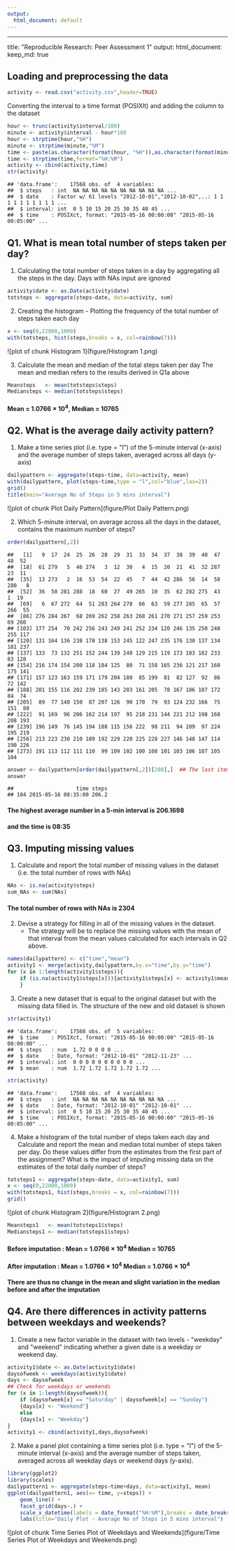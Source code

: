 ```yaml
---
output:
  html_document: default
---
```

---
title: "Reproducible Research: Peer Assessment 1"
output: 
  html_document:
    keep_md: true

## Loading and preprocessing the data

```r
activity <- read.csv("activity.csv",header=TRUE)
```
Converting the interval to a time format (POSIXlt) and adding the column to the dataset

```r
hour <- trunc(activity$interval/100)
minute <- activity$interval - hour*100
hour <- strptime(hour,"%H")
minute <- strptime(minute,"%M")
time <- paste(as.character(format(hour, "%H")),as.character(format(minute, "%M")),sep=":")
time <- strptime(time,format="%H:%M")
activity <- cbind(activity,time)
str(activity)
```

```
## 'data.frame':	17568 obs. of  4 variables:
##  $ steps   : int  NA NA NA NA NA NA NA NA NA NA ...
##  $ date    : Factor w/ 61 levels "2012-10-01","2012-10-02",..: 1 1 1 1 1 1 1 1 1 1 ...
##  $ interval: int  0 5 10 15 20 25 30 35 40 45 ...
##  $ time    : POSIXct, format: "2015-05-16 00:00:00" "2015-05-16 00:05:00" ...
```

## Q1. What is mean total number of steps taken per day?
1. Calculating the total number of steps taken in a day by aggregating all the steps in the day. Days with NAs input are ignored


```r
activity$date <- as.Date(activity$date)
totsteps <- aggregate(steps~date, data=activity, sum)
```
2. Creating the histogram - Plotting the frequency of the total number of steps taken each day


```r
x <- seq(0,22000,1000)
with(totsteps, hist(steps,breaks = x, col=rainbow(7)))
```

![plot of chunk Histogram 1](figure/Histogram 1.png) 

3. Calculate the mean and median of the total steps taken per day
   The mean and median refers to the results derived in Q1a above

```r
Meansteps   <- mean(totsteps$steps)
Mediansteps <- median(totsteps$steps)
```
#### Mean = 1.0766 &times; 10<sup>4</sup>,    Median = 10765

## Q2. What is the average daily activity pattern?

1. Make a time series plot (i.e. type = "l") of the 5-minute interval (x-axis) and the average number of steps taken, averaged across all days (y-axis)

```r
dailypattern <- aggregate(steps~time, data=activity, mean)
with(dailypattern, plot(steps~time,type = "l",col="blue",las=2))
grid()
title(main="Average No of Steps in 5 mins interval")
```

![plot of chunk Plot Daily Pattern](figure/Plot Daily Pattern.png) 

2. Which 5-minute interval, on average across all the days in the dataset, contains the maximum number of steps?

```r
order(dailypattern[,2])
```

```
##   [1]   9  17  24  25  26  28  29  31  33  34  37  38  39  40  47  48  52
##  [18]  61 279   5  46 274   3  12  30   4  15  20  21  41  32 287  23  11
##  [35]  13 273   2  16  53  54  22  45   7  44  42 286  56  14  58 280   8
##  [52]  36  50 281 288  18  60  27  49 265  10  35  62 282 275  43   1  19
##  [69]   6  67 272  64  51 283 264 278  66  63  59 277 285  65  57 266  55
##  [86] 276 284 267  68 269 262 258 263 268 261 270 271 257 259 253  69 260
## [103] 177 254  70 242 256 243 249 241 252 234 120 246 135 250 248 255 117
## [120] 131 164 136 238 178 138 153 245 122 247 235 176 130 137 134 181 237
## [137] 133  73 132 251 152 244 139 240 129 215 119 173 183 182 233  83 128
## [154] 216 174 154 200 118 184 125  80  71 158 165 236 121 217 160 175 141
## [171] 157 123 163 159 171 179 204 180  85 199  81  82 127  92  86  72 142
## [188] 201 155 116 202 239 185 143 203 161 205  78 167 186 187 172  84  74
## [205]  89  77 140 150  87 207 126  90 170  79  93 124 232 166  75 151  88
## [222]  91 169  96 206 162 214 197  95 218 231 144 221 212 198 168 208 193
## [239] 196 149  76 145 194 188 115 156 222  98 211  94 209  97 224 195 219
## [256] 213 223 230 210 189 192 229 220 225 228 227 146 148 147 114 190 226
## [273] 191 113 112 111 110  99 109 102 100 108 101 103 106 107 105 104
```

```r
answer <- dailypattern[order(dailypattern[,2])[288],]  ## The last item has the highest number
answer
```

```
##                    time steps
## 104 2015-05-16 08:35:00 206.2
```
#### The highest average number in a 5-min interval is 206.1698 
#### and the time is 08:35    
  

## Q3. Imputing missing values

1. Calculate and report the total number of missing values in the dataset (i.e. the total number of rows with NAs)

```r
NAs <- is.na(activity$steps)
sum_NAs <- sum(NAs)
```
#### The total number of rows with NAs is 2304   


2. Devise a strategy for filling in all of the missing values in the dataset. 
   - The strategy will be to replace the missing values with the mean of that interval from the mean values calculated for each intervals in Q2 above.

```r
names(dailypattern) <- c("time","mean")
activity1 <- merge(activity,dailypattern,by.x="time",by.y="time")
for (x in 1:length(activity1$steps)){
    if (is.na(activity1$steps[x])){activity1$steps[x] <- activity1$mean[x]}
    }
```

3. Create a new dataset that is equal to the original dataset but with the missing data filled in. The structure of the new and old dataset is shown

```r
str(activity1)
```

```
## 'data.frame':	17568 obs. of  5 variables:
##  $ time    : POSIXct, format: "2015-05-16 00:00:00" "2015-05-16 00:00:00" ...
##  $ steps   : num  1.72 0 0 0 0 ...
##  $ date    : Date, format: "2012-10-01" "2012-11-23" ...
##  $ interval: int  0 0 0 0 0 0 0 0 0 0 ...
##  $ mean    : num  1.72 1.72 1.72 1.72 1.72 ...
```

```r
str(activity)
```

```
## 'data.frame':	17568 obs. of  4 variables:
##  $ steps   : int  NA NA NA NA NA NA NA NA NA NA ...
##  $ date    : Date, format: "2012-10-01" "2012-10-01" ...
##  $ interval: int  0 5 10 15 20 25 30 35 40 45 ...
##  $ time    : POSIXct, format: "2015-05-16 00:00:00" "2015-05-16 00:05:00" ...
```
4. Make a histogram of the total number of steps taken each day and Calculate and report the mean and median total number of steps taken per day. Do these values differ from the estimates from the first part of the assignment? What is the impact of imputing missing data on the estimates of the total daily number of steps?

```r
totsteps1 <- aggregate(steps~date, data=activity1, sum)
x <- seq(0,22000,1000)
with(totsteps1, hist(steps,breaks = x, col=rainbow(7)))
grid()
```

![plot of chunk Histogram 2](figure/Histogram 2.png) 

```r
Meansteps1   <- mean(totsteps1$steps)
Mediansteps1 <- median(totsteps1$steps)
```
#### Before imputation : Mean = 1.0766 &times; 10<sup>4</sup>    Median = 10765
#### After imputation  : Mean = 1.0766 &times; 10<sup>4</sup>   Median = 1.0766 &times; 10<sup>4</sup>
#### There are thus no change in the mean and slight variation in the median before and after the imputation

## Q4. Are there differences in activity patterns between weekdays and weekends?

1. Create a new factor variable in the dataset with two levels - "weekday" and "weekend" indicating whether a given date is a weekday or weekend day.


```r
activity1$date <- as.Date(activity1$date)
daysofweek <- weekdays(activity1$date)
days <- daysofweek
## Check for weekdays or weekends
for (x in 1:length(daysofweek)){
    if (daysofweek[x] == "Saturday" | daysofweek[x] == "Sunday")
    {days[x] <- "Weekend"}
    else
    {days[x] <- "Weekday"}
}
activity1 <- cbind(activity1,days,daysofweek)
```
2. Make a panel plot containing a time series plot (i.e. type = "l") of the 5-minute interval (x-axis) and the average number of steps taken, averaged across all weekday days or weekend days (y-axis). 

```r
library(ggplot2)
library(scales)
dailypattern1 <- aggregate(steps~time+days, data=activity1, mean)
ggplot(dailypattern1, aes(x= time, y=steps)) +
    geom_line() +
    facet_grid(days~.) +
    scale_x_datetime(labels = date_format("%H:%M"),breaks = date_breaks("2 hour")) +
    labs(title="Daily Plot - Average No of Steps in 5 mins interval")
```

![plot of chunk Time Series Plot of Weekdays and Weekends](figure/Time Series Plot of Weekdays and Weekends.png) 

